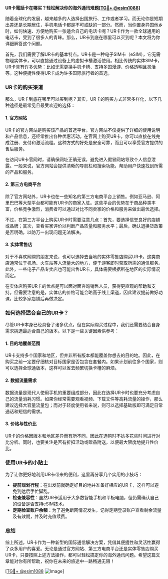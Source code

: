 **UR卡電話卡在哪买？轻松解决你的海外通讯难题[[TG💪+ @esim1088](https://t.me/s/esim1088)]**

随着全球化的发展，越来越多的人选择出国旅行、工作或者学习。而无论你是短期出差还是长期居住，手机电话卡都是不可或缺的一部分。然而，当你置身异国他乡时，如何快速、方便地购买一张适合自己的电话卡呢？UR卡作为一款全球通用的电话卡，受到了很多人的青睐。那么，UR卡到底在哪里可以买到呢？本文将为你详细解答这个问题。

首先，我们需要了解UR卡的基本特点。UR卡是一种电子SIM卡（eSIM），它无需物理实体卡，可以直接通过设备上的虚拟卡槽激活使用。相比传统的实体SIM卡，UR卡具有许多优势：比如无需更换手机卡槽、支持多国漫游、价格透明且灵活等。这种便捷性使得UR卡成为许多国际旅行者的首选。

### UR卡的购买渠道

那么，UR卡到底在哪里可以买到呢？其实，UR卡的购买方式非常多样化，以下几种途径是最常见且最受欢迎的选择：

#### 1. 官方网站

UR卡的官方网站是购买该产品的首选平台。官方网站不仅提供了详细的使用说明和产品信息，还经常推出各种优惠活动。在官网上购买UR卡，你可以直接在线完成注册、支付和激活流程。这种方式的好处是安全可靠，而且可以享受官方提供的售后服务。

在访问UR卡官网时，请确保网址正确无误，避免进入假冒网站导致个人信息泄露。一般来说，官方网站会提供清晰的导航栏和搜索功能，帮助用户快速找到所需的产品和服务。

#### 2. 第三方电商平台

除了官方网站外，UR卡也在一些知名的第三方电商平台上销售。例如亚马逊、阿里巴巴等大型平台都可能有UR卡的商家入驻。这些平台的优势在于商品种类丰富，价格竞争激烈，消费者可以通过对比不同卖家的价格和服务来做出最优选择。

不过，在第三方平台上购买UR卡时需要注意几点：首先，要选择信誉良好的店铺或品牌；其次，查看买家评价以判断产品质量和服务水平；最后，确认退换货政策是否明确，以防万一出现问题无法解决。

#### 3. 实体零售店

对于不喜欢网购的朋友来说，也可以选择去当地的实体零售店购买UR卡。这类商店通常位于机场、火车站等人流量大的地方，便于游客即时获取所需的通信服务。此外，一些电子产品专卖店也可能出售UR卡，具体需要根据所在地区的实际情况而定。

在实体店购买UR卡的优点是可以面对面咨询销售人员，获得更直观的帮助和支持。但需要注意的是，实体店的价格可能会略高于线上渠道，因此建议提前做好功课，比较多家店铺后再做决定。

### 如何选择适合自己的UR卡？

尽管UR卡本身已经具备了诸多优点，但在实际购买过程中，我们还需要结合自身需求挑选最适合自己的版本。以下是一些关键因素供参考：

#### 1. 目的地覆盖范围

UR卡支持多个国家和地区，但并非所有版本都能覆盖你想去的目的地。因此，在购买之前一定要仔细核对目标国家是否包含在套餐内。如果计划前往多个国家，则可以选择全球通版本，这样可以省去频繁切换卡槽的麻烦。

#### 2. 数据流量需求

数据流量是现代人使用手机的重要组成部分，因此在选择UR卡时也要充分考虑自己的流量消耗习惯。如果你经常需要观看视频、下载文件等高耗流量的操作，那么建议选择大容量流量包；而对于轻度使用者来说，则可以选择基础版即可满足日常通话和短信的需求。

#### 3. 价格与性价比

UR卡的价格因版本和地区差异而有所不同，因此在选购时不妨多花些时间进行对比分析。同时，也要关注是否有折扣活动或赠品附送，以便最大限度地提升性价比。

### 使用UR卡的小贴士

为了让你更好地利用UR卡带来的便利，这里再分享几个实用的小技巧：

- **提前规划行程**：在出发前就确定好目的地并准备好相应的UR卡，这样可以避免到达后手忙脚乱。
- **检查兼容性**：虽然UR卡适用于大多数智能手机和平板电脑，但仍需确认自己的设备是否支持eSIM技术。
- **定期检查账户余额**：为了避免断网情况发生，记得定期登录账户查看剩余流量及有效期，并及时充值续费。

### 总结

综上所述，UR卡作为一种新型的国际通信解决方案，凭借其便捷性和灵活性赢得了众多用户的喜爱。无论是通过官方网站、第三方电商平台还是实体零售店购买UR卡，只要按照上述方法操作，都可以轻松搞定你的海外通讯问题。希望这篇文章能对你有所帮助，祝你在未来的旅途中一路畅通无阻！

[[TG💪+ @esim1088](https://t.me/s/esim1088) ![Image](https://i.postimg.cc/4NQfJmqS/Snipaste-2025-05-13-00-14-12.png)]